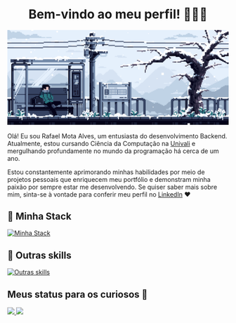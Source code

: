 <h1 align="center" >Bem-vindo ao meu perfil! 👋🏼✨</h1>

<img src="./.github/images/headergif.gif"/>


Olá! Eu sou Rafael Mota Alves, um entusiasta do desenvolvimento Backend. Atualmente, estou cursando Ciência da Computação na [Univali](https://www.univali.br/) 
e mergulhando profundamente no mundo da programação há cerca de um ano.

Estou constantemente aprimorando minhas habilidades por meio de projetos pessoais que enriquecem meu portfólio e demonstram minha paixão por sempre estar me desenvolvendo. Se quiser saber mais sobre mim, sinta-se à vontade para conferir meu perfil no [LinkedIn](https://www.linkedin.com/in/rafaelmotaalves/) ❤️

## 🌌 Minha Stack

[![Minha Stack](https://skillicons.dev/icons?i=ts,js,nodejs,prisma,postgres,sqlite,docker,postman,vitest)](https://skillicons.dev)

## 💫 Outras skills

[![Outras skills](https://skillicons.dev/icons?i=python,c,cpp,git,github,electron,firebase,mysql,vscode)](https://skillicons.dev)
          
## Meus status para os curiosos 👀
<div>
  <a href="https://github.com/RafaelMotaAlvess/">
  <img height="180em" src="https://github-readme-stats.vercel.app/api?username=RafaelMotaAlvess&theme=aura_dark&show_icons=true">
  <img height="180em" src="https://github-readme-stats.vercel.app/api/top-langs/?username=RafaelMotaAlvess&layout=compact&theme=aura_dark">
</div> 
